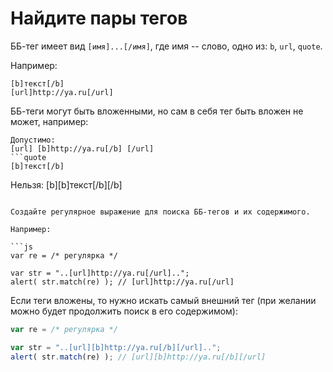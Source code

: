 # Найдите пары тегов

ББ-тег имеет вид `[имя]...[/имя]`, где имя -- слово, одно из: `b`, `url`, `quote`.

Например:
```
[b]текст[/b]
[url]http://ya.ru[/url]
```

ББ-теги могут быть вложенными, но сам в себя тег быть вложен не может, например:

```
Допустимо:
[url] [b]http://ya.ru[/b] [/url]
```quote
[b]текст[/b]
```

Нельзя:
[b][b]текст[/b][/b]
```

Создайте регулярное выражение для поиска ББ-тегов и их содержимого.

Например:

```js
var re = /* регулярка */

var str = "..[url]http://ya.ru[/url]..";
alert( str.match(re) ); // [url]http://ya.ru[/url]
```

Если теги вложены, то нужно искать самый внешний тег (при желании можно будет продолжить поиск в его содержимом):

```js
var re = /* регулярка */

var str = "..[url][b]http://ya.ru[/b][/url]..";
alert( str.match(re) ); // [url][b]http://ya.ru[/b][/url]
```

